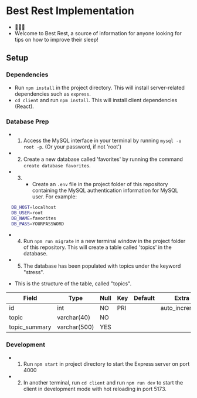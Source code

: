 # Best Rest Implementation

- 🦥🌃💤
- Welcome to Best Rest, a source of information for anyone looking for tips on how to improve their sleep!

## Setup

### Dependencies

- Run `npm install` in the project directory. This will install server-related dependencies such as `express`.
- `cd client` and run `npm install`. This will install client dependencies (React).

### Database Prep

- 1. Access the MySQL interface in your terminal by running `mysql -u root -p`. (Or your password, if not 'root')

- 2. Create a new database called 'favorites' by running the command `create database favorites`.

- 3. - Create an `.env` file in the project folder of this repository containing the MySQL authentication information for MySQL user. For example:

```bash
  DB_HOST=localhost
  DB_USER=root
  DB_NAME=favorites
  DB_PASS=YOURPASSWORD
```

- 4. Run `npm run migrate` in a new terminal window in the project folder of this repository. This will create a table called 'topics' in the database.

- 5. The database has been populated with topics under the keyword "stress".

- This is the structure of the table, called "topics".

| Field         | Type         | Null | Key | Default | Extra          |
| ------------- | ------------ | ---- | --- | ------- | -------------- |
| id            | int          | NO   | PRI |         | auto_increment |
| topic         | varchar(40)  | NO   |     |         |                |
| topic_summary | varchar(500) | YES  |     |         |                |

### Development

- 1. Run `npm start` in project directory to start the Express server on port 4000

- 2. In another terminal, run `cd client` and run `npm run dev` to start the client in development mode with hot reloading in port 5173.
